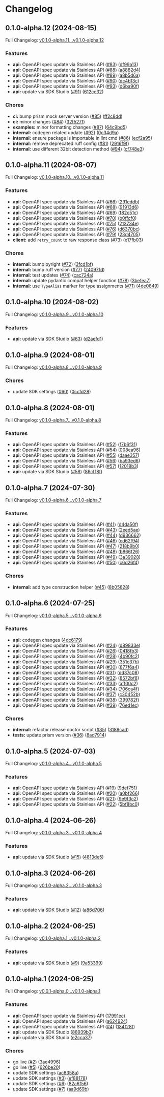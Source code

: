 # Changelog

## 0.1.0-alpha.12 (2024-08-15)

Full Changelog: [v0.1.0-alpha.11...v0.1.0-alpha.12](https://github.com/runloopai/api-client-python/compare/v0.1.0-alpha.11...v0.1.0-alpha.12)

### Features

* **api:** OpenAPI spec update via Stainless API ([#83](https://github.com/runloopai/api-client-python/issues/83)) ([df99a13](https://github.com/runloopai/api-client-python/commit/df99a130b3dbbba6b122a65bc9c822b6d589ca26))
* **api:** OpenAPI spec update via Stainless API ([#88](https://github.com/runloopai/api-client-python/issues/88)) ([a8882d4](https://github.com/runloopai/api-client-python/commit/a8882d440edc71f2922e2fa2dff3d0f0b080eb35))
* **api:** OpenAPI spec update via Stainless API ([#89](https://github.com/runloopai/api-client-python/issues/89)) ([a8b5d6a](https://github.com/runloopai/api-client-python/commit/a8b5d6a94d38bc593b8ca48014dcba17c783d297))
* **api:** OpenAPI spec update via Stainless API ([#90](https://github.com/runloopai/api-client-python/issues/90)) ([dc4b13c](https://github.com/runloopai/api-client-python/commit/dc4b13cd4d4fa17f203626e88187f8784ecbac6f))
* **api:** OpenAPI spec update via Stainless API ([#93](https://github.com/runloopai/api-client-python/issues/93)) ([d6ba90f](https://github.com/runloopai/api-client-python/commit/d6ba90fa6af62f376578aa14a5b50e759fc30898))
* **api:** update via SDK Studio ([#91](https://github.com/runloopai/api-client-python/issues/91)) ([612ce32](https://github.com/runloopai/api-client-python/commit/612ce3279298c1158ce963471cd6d53b4a822718))


### Chores

* **ci:** bump prism mock server version ([#85](https://github.com/runloopai/api-client-python/issues/85)) ([ff2c8dd](https://github.com/runloopai/api-client-python/commit/ff2c8ddeaec8bfaa9ebd71886126f02ede9bb2db))
* **ci:** minor changes ([#84](https://github.com/runloopai/api-client-python/issues/84)) ([32f527f](https://github.com/runloopai/api-client-python/commit/32f527f1802bfc63c2156ad7eefd7773a007f501))
* **examples:** minor formatting changes ([#87](https://github.com/runloopai/api-client-python/issues/87)) ([64c9bd5](https://github.com/runloopai/api-client-python/commit/64c9bd5c499d56772028679aa974eac5e78c3b15))
* **internal:** codegen related update ([#92](https://github.com/runloopai/api-client-python/issues/92)) ([0c34d9a](https://github.com/runloopai/api-client-python/commit/0c34d9a7a296d0e0fd4626b6f9629ff737e61590))
* **internal:** ensure package is importable in lint cmd ([#86](https://github.com/runloopai/api-client-python/issues/86)) ([ecf2a95](https://github.com/runloopai/api-client-python/commit/ecf2a95f550db94d2d16ea3774bd9c9bea42b3a4))
* **internal:** remove deprecated ruff config ([#81](https://github.com/runloopai/api-client-python/issues/81)) ([2916f9f](https://github.com/runloopai/api-client-python/commit/2916f9fdc0b19758767e5c93875e14cc3bce4049))
* **internal:** use different 32bit detection method ([#94](https://github.com/runloopai/api-client-python/issues/94)) ([cf748e3](https://github.com/runloopai/api-client-python/commit/cf748e337f3e1f443be098c1b0e72e3c321815c6))

## 0.1.0-alpha.11 (2024-08-07)

Full Changelog: [v0.1.0-alpha.10...v0.1.0-alpha.11](https://github.com/runloopai/api-client-python/compare/v0.1.0-alpha.10...v0.1.0-alpha.11)

### Features

* **api:** OpenAPI spec update via Stainless API ([#66](https://github.com/runloopai/api-client-python/issues/66)) ([291eddb](https://github.com/runloopai/api-client-python/commit/291eddbf05d2e12d882f8d53baac9617149a1e34))
* **api:** OpenAPI spec update via Stainless API ([#68](https://github.com/runloopai/api-client-python/issues/68)) ([91913d6](https://github.com/runloopai/api-client-python/commit/91913d6fc7582204fbfa37bf780ea287c0940e97))
* **api:** OpenAPI spec update via Stainless API ([#69](https://github.com/runloopai/api-client-python/issues/69)) ([f82c51c](https://github.com/runloopai/api-client-python/commit/f82c51cc8d5a5b8588d0b8e98cae7bcbf06d4f09))
* **api:** OpenAPI spec update via Stainless API ([#70](https://github.com/runloopai/api-client-python/issues/70)) ([b0ffcf0](https://github.com/runloopai/api-client-python/commit/b0ffcf0031ac84240728907ee722ed3e21de3735))
* **api:** OpenAPI spec update via Stainless API ([#75](https://github.com/runloopai/api-client-python/issues/75)) ([213734e](https://github.com/runloopai/api-client-python/commit/213734e474bce92394eea0aea69132d95850f3c8))
* **api:** OpenAPI spec update via Stainless API ([#76](https://github.com/runloopai/api-client-python/issues/76)) ([d6370bc](https://github.com/runloopai/api-client-python/commit/d6370bce09d23275d632e1b265f6207a189fedc7))
* **api:** OpenAPI spec update via Stainless API ([#79](https://github.com/runloopai/api-client-python/issues/79)) ([23d4705](https://github.com/runloopai/api-client-python/commit/23d470542689d3d227ddff7c11464f6a1849003b))
* **client:** add `retry_count` to raw response class ([#73](https://github.com/runloopai/api-client-python/issues/73)) ([e17fb03](https://github.com/runloopai/api-client-python/commit/e17fb0352e692b04df6f67d98a67182a13cd95ee))


### Chores

* **internal:** bump pyright ([#72](https://github.com/runloopai/api-client-python/issues/72)) ([3fcd1bf](https://github.com/runloopai/api-client-python/commit/3fcd1bf654826a81efea4f3b67fc85a124141d41))
* **internal:** bump ruff version ([#77](https://github.com/runloopai/api-client-python/issues/77)) ([240971d](https://github.com/runloopai/api-client-python/commit/240971d1eac9b67a3e85369b0617fc9821e048b3))
* **internal:** test updates ([#74](https://github.com/runloopai/api-client-python/issues/74)) ([cac724a](https://github.com/runloopai/api-client-python/commit/cac724a5db2acdecc40a9775dcde49b9f8f9a277))
* **internal:** update pydantic compat helper function ([#78](https://github.com/runloopai/api-client-python/issues/78)) ([3befea7](https://github.com/runloopai/api-client-python/commit/3befea7ec40892a6f6455d81eb87d8c4ab8a7629))
* **internal:** use `TypeAlias` marker for type assignments ([#71](https://github.com/runloopai/api-client-python/issues/71)) ([4de0849](https://github.com/runloopai/api-client-python/commit/4de08497452923cfa328aadfd6626286b3248d17))

## 0.1.0-alpha.10 (2024-08-02)

Full Changelog: [v0.1.0-alpha.9...v0.1.0-alpha.10](https://github.com/runloopai/api-client-python/compare/v0.1.0-alpha.9...v0.1.0-alpha.10)

### Features

* **api:** update via SDK Studio ([#63](https://github.com/runloopai/api-client-python/issues/63)) ([d2aefd1](https://github.com/runloopai/api-client-python/commit/d2aefd19566d6a90121cfd6b4a188a538b496d98))

## 0.1.0-alpha.9 (2024-08-01)

Full Changelog: [v0.1.0-alpha.8...v0.1.0-alpha.9](https://github.com/runloopai/api-client-python/compare/v0.1.0-alpha.8...v0.1.0-alpha.9)

### Chores

* update SDK settings ([#60](https://github.com/runloopai/api-client-python/issues/60)) ([0ccfd28](https://github.com/runloopai/api-client-python/commit/0ccfd28645206b0dedc2dac42e17fcaec14c293e))

## 0.1.0-alpha.8 (2024-08-01)

Full Changelog: [v0.1.0-alpha.7...v0.1.0-alpha.8](https://github.com/runloopai/api-client-python/compare/v0.1.0-alpha.7...v0.1.0-alpha.8)

### Features

* **api:** OpenAPI spec update via Stainless API ([#52](https://github.com/runloopai/api-client-python/issues/52)) ([f7b6f31](https://github.com/runloopai/api-client-python/commit/f7b6f31ac8c9f75f821497eeb4840ded40a156af))
* **api:** OpenAPI spec update via Stainless API ([#54](https://github.com/runloopai/api-client-python/issues/54)) ([008ea96](https://github.com/runloopai/api-client-python/commit/008ea96ea340405d5660aef5024127764380e149))
* **api:** OpenAPI spec update via Stainless API ([#55](https://github.com/runloopai/api-client-python/issues/55)) ([daae357](https://github.com/runloopai/api-client-python/commit/daae357f65e078a1e156ddeeb8cf908339caa2e4))
* **api:** OpenAPI spec update via Stainless API ([#56](https://github.com/runloopai/api-client-python/issues/56)) ([ba93ed6](https://github.com/runloopai/api-client-python/commit/ba93ed64442f52fd482f499183eb6a0d405de4be))
* **api:** OpenAPI spec update via Stainless API ([#57](https://github.com/runloopai/api-client-python/issues/57)) ([12018b3](https://github.com/runloopai/api-client-python/commit/12018b32ac22d69ebc84e01e00c8b48a08d20224))
* **api:** update via SDK Studio ([#58](https://github.com/runloopai/api-client-python/issues/58)) ([86cf18f](https://github.com/runloopai/api-client-python/commit/86cf18f654a62dd48e2d6d36d6d5f2e57d362470))

## 0.1.0-alpha.7 (2024-07-30)

Full Changelog: [v0.1.0-alpha.6...v0.1.0-alpha.7](https://github.com/runloopai/api-client-python/compare/v0.1.0-alpha.6...v0.1.0-alpha.7)

### Features

* **api:** OpenAPI spec update via Stainless API ([#41](https://github.com/runloopai/api-client-python/issues/41)) ([d4da50f](https://github.com/runloopai/api-client-python/commit/d4da50fc963abf097b5d214df1cc3ee641281ab3))
* **api:** OpenAPI spec update via Stainless API ([#43](https://github.com/runloopai/api-client-python/issues/43)) ([2eed5ae](https://github.com/runloopai/api-client-python/commit/2eed5aed9091a2040efe730cb63baa8b284f1c4d))
* **api:** OpenAPI spec update via Stainless API ([#44](https://github.com/runloopai/api-client-python/issues/44)) ([d936662](https://github.com/runloopai/api-client-python/commit/d936662a5aea53a50f8ccf7e7d29c3634a8567d7))
* **api:** OpenAPI spec update via Stainless API ([#46](https://github.com/runloopai/api-client-python/issues/46)) ([cd62f94](https://github.com/runloopai/api-client-python/commit/cd62f949150028cdd481966722d26f1ea3333cd2))
* **api:** OpenAPI spec update via Stainless API ([#47](https://github.com/runloopai/api-client-python/issues/47)) ([218b9b0](https://github.com/runloopai/api-client-python/commit/218b9b0a1af247c96d7ca5299cf5c855bc4e3dfd))
* **api:** OpenAPI spec update via Stainless API ([#48](https://github.com/runloopai/api-client-python/issues/48)) ([b866f26](https://github.com/runloopai/api-client-python/commit/b866f2684b69ba1f5b3ed4f360c8de03aefa63e4))
* **api:** OpenAPI spec update via Stainless API ([#49](https://github.com/runloopai/api-client-python/issues/49)) ([3a39028](https://github.com/runloopai/api-client-python/commit/3a390287c870129265fc9f2cee6c6042430ea61f))
* **api:** OpenAPI spec update via Stainless API ([#50](https://github.com/runloopai/api-client-python/issues/50)) ([c6d26f4](https://github.com/runloopai/api-client-python/commit/c6d26f407dffb8b65342476e129e11a2caa481db))


### Chores

* **internal:** add type construction helper ([#45](https://github.com/runloopai/api-client-python/issues/45)) ([8b05828](https://github.com/runloopai/api-client-python/commit/8b058280802b5ce7987065d17806632de4a80d32))

## 0.1.0-alpha.6 (2024-07-25)

Full Changelog: [v0.1.0-alpha.5...v0.1.0-alpha.6](https://github.com/runloopai/api-client-python/compare/v0.1.0-alpha.5...v0.1.0-alpha.6)

### Features

* **api:** codegen changes ([4dc6179](https://github.com/runloopai/api-client-python/commit/4dc617943e2830fce6aa785c2d22205d486f0614))
* **api:** OpenAPI spec update via Stainless API ([#24](https://github.com/runloopai/api-client-python/issues/24)) ([d89833e](https://github.com/runloopai/api-client-python/commit/d89833e862433a467101b70d514287587aa0557b))
* **api:** OpenAPI spec update via Stainless API ([#26](https://github.com/runloopai/api-client-python/issues/26)) ([0418fb3](https://github.com/runloopai/api-client-python/commit/0418fb3400c9566af460c8890f807a3fc77ffbe1))
* **api:** OpenAPI spec update via Stainless API ([#28](https://github.com/runloopai/api-client-python/issues/28)) ([4b90fc2](https://github.com/runloopai/api-client-python/commit/4b90fc2fb979b15a64cddd05d49a492c6548b2e7))
* **api:** OpenAPI spec update via Stainless API ([#29](https://github.com/runloopai/api-client-python/issues/29)) ([351c37b](https://github.com/runloopai/api-client-python/commit/351c37bc328f53f26c094ae440a31b10b300559e))
* **api:** OpenAPI spec update via Stainless API ([#30](https://github.com/runloopai/api-client-python/issues/30)) ([877f6a4](https://github.com/runloopai/api-client-python/commit/877f6a48a13bb4cc4e2810fd155b2356cd21e709))
* **api:** OpenAPI spec update via Stainless API ([#31](https://github.com/runloopai/api-client-python/issues/31)) ([dd37c08](https://github.com/runloopai/api-client-python/commit/dd37c0807fe91ae9a6d0d3c18a9dad11f53ad83a))
* **api:** OpenAPI spec update via Stainless API ([#32](https://github.com/runloopai/api-client-python/issues/32)) ([8572bf8](https://github.com/runloopai/api-client-python/commit/8572bf848e258f802e2fdc699e227c6db33d04ba))
* **api:** OpenAPI spec update via Stainless API ([#33](https://github.com/runloopai/api-client-python/issues/33)) ([aff00c2](https://github.com/runloopai/api-client-python/commit/aff00c248594876293eff6269dd2397e3aa313c4))
* **api:** OpenAPI spec update via Stainless API ([#34](https://github.com/runloopai/api-client-python/issues/34)) ([706ca4f](https://github.com/runloopai/api-client-python/commit/706ca4f535ee0ea572aaea7a2c138a09c5a371fb))
* **api:** OpenAPI spec update via Stainless API ([#37](https://github.com/runloopai/api-client-python/issues/37)) ([c30452b](https://github.com/runloopai/api-client-python/commit/c30452b3dae499d892384be9b76fe36255302b1c))
* **api:** OpenAPI spec update via Stainless API ([#38](https://github.com/runloopai/api-client-python/issues/38)) ([399782f](https://github.com/runloopai/api-client-python/commit/399782fa56fd8744f5836913dd408eed49f80007))
* **api:** OpenAPI spec update via Stainless API ([#39](https://github.com/runloopai/api-client-python/issues/39)) ([76ed1ec](https://github.com/runloopai/api-client-python/commit/76ed1ec92b5eee1ceeebadb7a01af34e5b00c2c1))


### Chores

* **internal:** refactor release doctor script ([#35](https://github.com/runloopai/api-client-python/issues/35)) ([3189cad](https://github.com/runloopai/api-client-python/commit/3189cad0f77f1fdd67c0af290dc87c0f22eb5690))
* **tests:** update prism version ([#36](https://github.com/runloopai/api-client-python/issues/36)) ([8ad7914](https://github.com/runloopai/api-client-python/commit/8ad7914681564cb307174e0c33456c566603319b))

## 0.1.0-alpha.5 (2024-07-03)

Full Changelog: [v0.1.0-alpha.4...v0.1.0-alpha.5](https://github.com/runloopai/api-client-python/compare/v0.1.0-alpha.4...v0.1.0-alpha.5)

### Features

* **api:** OpenAPI spec update via Stainless API ([#19](https://github.com/runloopai/api-client-python/issues/19)) ([9def751](https://github.com/runloopai/api-client-python/commit/9def7518972cdb0c0a03728408d8e10f79090ba5))
* **api:** OpenAPI spec update via Stainless API ([#20](https://github.com/runloopai/api-client-python/issues/20)) ([a0bf266](https://github.com/runloopai/api-client-python/commit/a0bf2667f1831d91cc1375328f355dc561b98a37))
* **api:** OpenAPI spec update via Stainless API ([#21](https://github.com/runloopai/api-client-python/issues/21)) ([9e9f3c2](https://github.com/runloopai/api-client-python/commit/9e9f3c2150928658c49e5c18569411766be60bbe))
* **api:** OpenAPI spec update via Stainless API ([#22](https://github.com/runloopai/api-client-python/issues/22)) ([5bf8bc0](https://github.com/runloopai/api-client-python/commit/5bf8bc0c5030ed78d04b7a513a0d167aa3e9acf8))

## 0.1.0-alpha.4 (2024-06-26)

Full Changelog: [v0.1.0-alpha.3...v0.1.0-alpha.4](https://github.com/runloopai/api-client-python/compare/v0.1.0-alpha.3...v0.1.0-alpha.4)

### Features

* **api:** update via SDK Studio ([#15](https://github.com/runloopai/api-client-python/issues/15)) ([4813de5](https://github.com/runloopai/api-client-python/commit/4813de5f1d73df3e39a4efff76d7d80202e65162))

## 0.1.0-alpha.3 (2024-06-26)

Full Changelog: [v0.1.0-alpha.2...v0.1.0-alpha.3](https://github.com/runloopai/api-client-python/compare/v0.1.0-alpha.2...v0.1.0-alpha.3)

### Features

* **api:** update via SDK Studio ([#12](https://github.com/runloopai/api-client-python/issues/12)) ([a86d706](https://github.com/runloopai/api-client-python/commit/a86d7069570b8d0360d3e67b90ee1fed736ec1df))

## 0.1.0-alpha.2 (2024-06-25)

Full Changelog: [v0.1.0-alpha.1...v0.1.0-alpha.2](https://github.com/runloopai/api-client-python/compare/v0.1.0-alpha.1...v0.1.0-alpha.2)

### Features

* **api:** update via SDK Studio ([#9](https://github.com/runloopai/api-client-python/issues/9)) ([9a53399](https://github.com/runloopai/api-client-python/commit/9a533998e9f44bf77fc0697c32af441ab1ec49fc))

## 0.1.0-alpha.1 (2024-06-25)

Full Changelog: [v0.0.1-alpha.0...v0.1.0-alpha.1](https://github.com/runloopai/api-client-python/compare/v0.0.1-alpha.0...v0.1.0-alpha.1)

### Features

* **api:** OpenAPI spec update via Stainless API ([17991ec](https://github.com/runloopai/api-client-python/commit/17991ec2bd449f7ffef39a9da4b274f82c61c364))
* **api:** OpenAPI spec update via Stainless API ([a624924](https://github.com/runloopai/api-client-python/commit/a62492427ea762b1fa8e6e438ba489ff08b798e5))
* **api:** OpenAPI spec update via Stainless API ([#4](https://github.com/runloopai/api-client-python/issues/4)) ([134f28f](https://github.com/runloopai/api-client-python/commit/134f28ff63f25f18d3a4b7e2300b768ffa4c7590))
* **api:** update via SDK Studio ([88939b3](https://github.com/runloopai/api-client-python/commit/88939b3e46af521bc43a7b25e66ddb5a553a2af6))
* **api:** update via SDK Studio ([e2cca37](https://github.com/runloopai/api-client-python/commit/e2cca3796d1a2b128abb6f93b8e444f0dd4da501))


### Chores

* go live ([#2](https://github.com/runloopai/api-client-python/issues/2)) ([3ae4996](https://github.com/runloopai/api-client-python/commit/3ae4996b2474aabb19a98cf38b834ca3e91d7c2b))
* go live ([#5](https://github.com/runloopai/api-client-python/issues/5)) ([626be20](https://github.com/runloopai/api-client-python/commit/626be201c2ed40ac34f2b5869f6c17c431ee543b))
* update SDK settings ([ac8358a](https://github.com/runloopai/api-client-python/commit/ac8358ae8d3ac7ba5bab2082384ae5029c50fcc8))
* update SDK settings ([#3](https://github.com/runloopai/api-client-python/issues/3)) ([ef88178](https://github.com/runloopai/api-client-python/commit/ef88178299ae3988bc3d1e813c462d609312f69a))
* update SDK settings ([#6](https://github.com/runloopai/api-client-python/issues/6)) ([82a6f56](https://github.com/runloopai/api-client-python/commit/82a6f56061cd0ebfa88ed3ec71d044a0fb131f0a))
* update SDK settings ([#7](https://github.com/runloopai/api-client-python/issues/7)) ([aa9d69b](https://github.com/runloopai/api-client-python/commit/aa9d69b15a011dfa8381ec08327c88e5c2a1ab8d))
